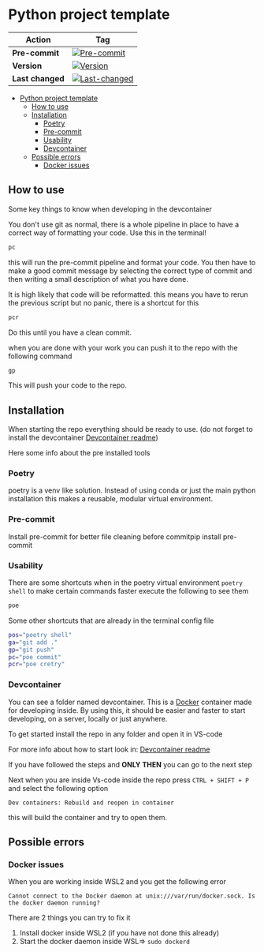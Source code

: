 # Python project template

| Action           | Tag                                                                                                                                                                                                               |
| ---------------- | ----------------------------------------------------------------------------------------------------------------------------------------------------------------------------------------------------------------- |
| **Pre-commit**   | [![Pre-commit](https://github.com/sizingservers/template-python-project/actions/workflows/pre-commit.yaml/badge.svg)](https://github.com/sizingservers/template-python-project/actions/workflows/pre-commit.yaml) |
| **Version**      | [![Version](https://github.com/sizingservers/template-python-project/blob/gh-pages/version.svg)](https://github.com/sizingservers/template-python-project/actions/workflows/version.yaml)                         |
| **Last changed** | [![Last-changed](https://github.com/sizingservers/template-python-project/blob/gh-pages/date.svg)](https://github.com/sizingservers/template-python-project/actions/workflows/version.yaml)                       |

- [Python project template](#python-project-template)
  - [How to use](#how-to-use)
  - [Installation](#installation)
    - [Poetry](#poetry)
    - [Pre-commit](#pre-commit)
    - [Usability](#usability)
    - [Devcontainer](#devcontainer)
  - [Possible errors](#possible-errors)
    - [Docker issues](#docker-issues)

## How to use

Some key things to know when developing in the devcontainer

You don't use git as normal, there is a whole pipeline in place to have a correct way of formatting your code. Use this in the terminal!

```bash
pc
```

this will run the pre-commit pipeline and format your code.
You then have to make a good commit message by selecting the correct type of commit and then writing a small description of what you have done.

It is high likely that code will be reformatted. this means you have to rerun the previous script but no panic, there is a shortcut for this

```bash
pcr
```

Do this until you have a clean commit.

when you are done with your work you can push it to the repo with the following command

```bash
gp
```

This will push your code to the repo.

## Installation

When starting the repo everything should be ready to use. (do not forget to install the devcontainer [Devcontainer readme](.devcontainer/Readme.md))

Here some info about the pre installed tools

### Poetry

poetry is a venv like solution. Instead of using conda or just the main python installation this makes a reusable, modular virtual environment.

### Pre-commit

Install pre-commit for better file cleaning before commitpip install pre-commit

### Usability

There are some shortcuts when in the poetry virtual environment `poetry shell` to make certain commands faster execute the following to see them

```bash
poe
```

Some other shortcuts that are already in the terminal config file

```bash
pos="poetry shell"
ga="git add ."
gp="git push"
pc="poe commit"
pcr="poe cretry"
```

### Devcontainer

You can see a folder named devcontainer. This is a [Docker](https://code.visualstudio.com/docs/devcontainers/containers) container made for developing inside.
By using this, it should be easier and faster to start developing, on a server, locally or just anywhere.

To get started install the repo in any folder and open it in VS-code

For more info about how to start look in: [Devcontainer readme](.devcontainer/Readme.md)

If you have followed the steps and **ONLY THEN** you can go to the next step

Next when you are inside Vs-code inside the repo press `CTRL + SHIFT + P` and select the following option

`Dev containers: Rebuild and reopen in container`

this will build the container and try to open them.

## Possible errors

### Docker issues

When you are working inside WSL2 and you get the following error

`Cannot connect to the Docker daemon at unix:///var/run/docker.sock. Is the docker daemon running?`

There are 2 things you can try to fix it

1.  Install docker inside WSL2 (if you have not done this already)
2.  Start the docker daemon inside WSL=> `sudo dockerd`

